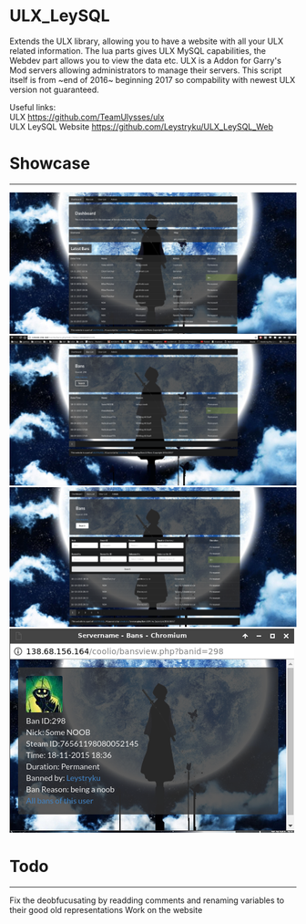 # ULX_LeySQL
 Extends the ULX library, allowing you to have a website with all your ULX related information. The lua parts gives ULX MySQL capabilities, the Webdev part allows you to view the data etc. ULX is a Addon for Garry's Mod servers allowing administrators to manage their servers. This script itself is from ~end of 2016~ beginning 2017 so compability with newest ULX version not guaranteed.

Useful links:  
ULX https://github.com/TeamUlysses/ulx  
ULX LeySQL Website https://github.com/Leystryku/ULX_LeySQL_Web  

# Showcase
___


![Showcase image 1](https://github.com/Leystryku/ULX_LeySQL_Web/blob/master/img/dashboard.png?raw=true)
![Showcase image 2](https://github.com/Leystryku/ULX_LeySQL_Web/blob/master/img/banlist.png?raw=true)
![Showcase image 3](https://github.com/Leystryku/ULX_LeySQL_Web/blob/master/img/banlist_search.png?raw=true)
![Showcase image 4](https://github.com/Leystryku/ULX_LeySQL_Web/blob/master/img/viewingaban.png?raw=true)

# Todo
___

Fix the deobfucusating by readding comments and renaming variables to their good old representations
Work on the website
